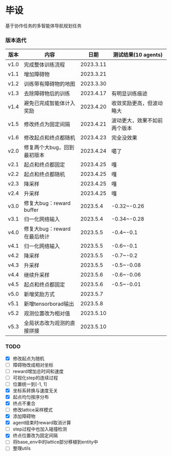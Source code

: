 # 毕设

基于协作任务的多智能体导航规划任务

### 版本迭代

| 版本   | 内容                   | 日期        | 测试结果(10 agents) |
|------|----------------------|-----------|-----------------|
| v1.0 | 完成整体训练流程             | 2023.3.11 |                 |
| v1.1 | 增加障碍物                | 2023.3.21 |                 |
| v1.2 | 训练带有障碍物的地图           | 2023.3.30 |                 |
| v1.3 | 去除障碍物后的训练            | 2023.4.17 | 有明显训练痕迹         |
| v1.4 | 避免已完成智能体计入奖励         | 2023.4.20 | 收敛奖励更高，但波动略大    |
| v1.5 | 修改终点为固定间隔            | 2023.4.21 | 波动更大，效果不如前两个版本  |
| v1.6 | 修改起点和终点都随机           | 2023.4.23 | 完全没效果           |
| v2.0 | 修复两个大bug，回到最初版本      | 2023.4.24 | 噶了              |
| v2.1 | 起点和终点都固定             | 2023.4.25 | 嘎               |
| v2.2 | 起点和终点都随机             | 2023.4.25 | 嘎               |
| v2.3 | 降采样                  | 2023.4.25 | 嘎               |
| v2.4 | 升采样                  | 2023.4.25 | 嘎               |
| v3.0 | 修复大bug：reward buffer | 2023.5.4  | -0.32~-0.26     |
| v3.1 | 归一化网络输入              | 2023.5.4  | -0.34~-0.28     |
| v4.0 | 修复大bug：reward在最后统计   | 2023.5.5  | -0.4~-0.1       |
| v4.1 | 归一化网络输入              | 2023.5.5  | -0.6~-0.1       |
| v4.2 | 降采样                  | 2023.5.5  | -0.7~-0.2       |
| v4.3 | 升采样                  | 2023.5.5  | -0.5~-0.08      |
| v4.4 | 继续升采样                | 2023.5.6  | -0.6~-0.06      |
| v4.5 | 起点和终点都固定             | 2023.5.6  | -0.5~-0.01      |
| v5.0 | 新增奖励方式               | 2023.5.7  |                 |
| v5.1 | 新增tensorborad输出      | 2023.5.8  |                 |
| v5.2 | 观测位置改为相对值            | 2023.5.10 |                 |
| v5.3 | 全局状态改为观测的直接拼接        | 2023.5.10 |                 |


### TODO

- [x] 修改起点为随机
- [ ] 障碍物改成相对坐标
- [ ] reward增加总时间和速度
- [ ] 可视化step的连续过程
- [ ] 位置统一到[-1, 1]
- [x] 坐标系转换与速度无关
- [x] 起点均匀按序分布
- [x] 终点不重合
- [ ] 修改lattice采样模式
- [x] 添加障碍物
- [x] agent结束时reward取消计算
- [ ] step过程中也加入碰撞检测
- [x] 终点位置改为固定间隔
- [ ] 将base_env中的lattice部分移植到entity中
- [ ] 整理utils